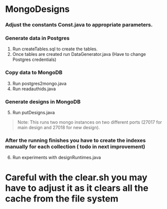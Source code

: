 # MongoDesigns
###  Adjust the constants Const.java to appropriate parameters.

### Generate data in Postgres
1. Run createTables.sql to create the tables.
2. Once tables are created run DataGenerator.java (Have to change Postgres credentials)

### Copy data to MongoDB

3. Run postgres2mongo.java
4. Run readauthids.java

### Generate designs in MongoDB

5. Run putDesigns.java 

>Note: This runs two mongo instances on two different ports (27017 for main design and 27018 for new design). 

### After the running finishes you have to create the indexes manually for each collection ( todo in next improvement)

6. Run experiments with designRuntimes.java

# Careful with the clear.sh you may have to adjust it as it clears all the cache from the file system
